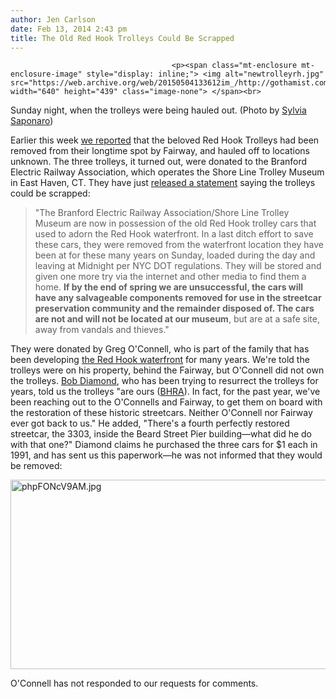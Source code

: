 ```yaml
---
author: Jen Carlson
date: Feb 13, 2014 2:43 pm
title: The Old Red Hook Trolleys Could Be Scrapped
---
```


	
										<p><span class="mt-enclosure mt-enclosure-image" style="display: inline;"> <img alt="newtrolleyrh.jpg" src="https://web.archive.org/web/20150504133612im_/http://gothamist.com/attachments/arts_jen/newtrolleyrh.jpg" width="640" height="439" class="image-none"> </span><br>
<span class="photo_caption">Sunday night, when the trolleys were being hauled out. (Photo by <a href="https://web.archive.org/web/20150504133612/http://www.flickr.com/photos/sillycreatures/12428021353/in/photostream/">Sylvia Saponaro</a></span>)</p>

<p>Earlier this week <a href="https://web.archive.org/web/20150504133612/http://gothamist.com/2014/02/10/photos_the_red_hook_trolleys_were_r.php#photo-1">we reported</a> that the beloved Red Hook Trolleys had been removed from their longtime spot by Fairway, and hauled off to locations unknown. The three trolleys, it turned out, were donated to the Branford Electric Railway Association, which operates the Shore Line Trolley Museum in East Haven, CT. They have just <a href="https://web.archive.org/web/20150504133612/http://shorelinetrolley.org/2014/02/press-release-red-hook-trolleys/">released a statement</a> saying the trolleys could be scrapped:</p>

<blockquote>&quot;The Branford Electric Railway Association/Shore Line Trolley Museum are now in possession of the old Red Hook trolley cars that used to adorn the Red Hook waterfront. In a last ditch effort to save these cars, they were removed from the waterfront location they have been at for these many years on Sunday, loaded during the day and leaving at Midnight per NYC DOT regulations.  They will be stored and given one more try via the internet and other media to find them a home.  <strong>If by the end of spring we are unsuccessful, the cars will have any salvageable components removed for use in the streetcar preservation community and the remainder disposed of.  The cars are not and will not be located at our museum</strong>, but are at a safe site, away from vandals and thieves.&quot;</blockquote>

<p>They were donated by Greg O&apos;Connell, who is part of the family that has been developing <a href="https://web.archive.org/web/20150504133612/http://redhookwaterfront.com/">the Red Hook waterfront</a> for many years. We&apos;re told the trolleys were on his property, behind the Fairway, but O&apos;Connell did not own the trolleys. <a href="https://web.archive.org/web/20150504133612/http://gothamist.com/tags/bobdiamond">Bob Diamond</a>, who has been trying to resurrect the trolleys for years, told us the trolleys &quot;are ours (<a href="https://web.archive.org/web/20150504133612/http://www.brooklynrail.net/">BHRA</a>). In fact, for the past year, we&apos;ve been reaching out to the O&apos;Connells and Fairway, to get them on board with the restoration of these historic streetcars. Neither O&apos;Connell nor Fairway ever got back to us.&quot; He added, &quot;There&apos;s a fourth perfectly restored streetcar, the 3303, inside the Beard Street Pier building&#x2014;what did he do with that one?&quot; Diamond claims he purchased the three cars for $1 each in 1991, and has sent us this paperwork&#x2014;he was not informed that they would be removed:</p>

<p><span class="mt-enclosure mt-enclosure-image" style="display: inline;"> <img alt="phpFONcV9AM.jpg" src="https://web.archive.org/web/20150504133612im_/http://gothamist.com/attachments/arts_jen/phpFONcV9AM.jpg" width="640" height="303" class="image-none"> </span></p>

<p>O&apos;Connell has not responded to our requests for comments.</p>					
										
									
				